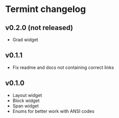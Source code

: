 # Termint changelog

## v0.2.0 (not released)
- Grad widget

## v0.1.1
- Fix readme and docs not containing correct links

## v0.1.0
- Layout widget
- Block widget
- Span widget
- Enums for better work with ANSI codes
